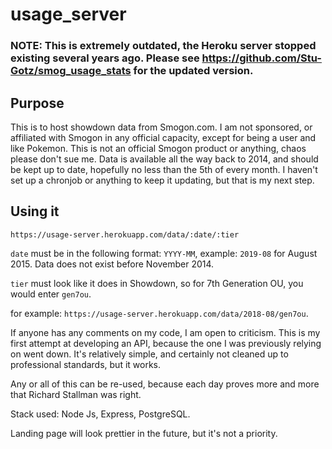 # usage_server

### NOTE: This is extremely outdated, the Heroku server stopped existing several years ago. Please see https://github.com/Stu-Gotz/smog_usage_stats for the updated version.

## Purpose

This is to host showdown data from Smogon.com. I am not sponsored, or affiliated with Smogon in any official capacity, except for being a user and like Pokemon. This is not an official Smogon product or anything, chaos please don't sue me. Data is available all the way back to 2014, and should be kept up to date, hopefully no less than the 5th of every month. I haven't set up a chronjob or anything to keep it updating, but that is my next step.

## Using it

`https://usage-server.herokuapp.com/data/:date/:tier`

`date` must be in the following format: `YYYY-MM`, example: `2019-08` for August 2015. Data does not exist before November 2014.

`tier` must look like it does in Showdown, so for 7th Generation OU, you would enter `gen7ou`. 

for example: `https://usage-server.herokuapp.com/data/2018-08/gen7ou`.


If anyone has any comments on my code, I am open to criticism. This is my first attempt at developing an API, because the one I was previously relying on went down. It's relatively simple, and certainly not cleaned up to professional standards, but it works.

Any or all of this can be re-used, because each day proves more and more that Richard Stallman was right. 

Stack used: Node Js, Express, PostgreSQL. 

Landing page will look prettier in the future, but it's not a priority.
